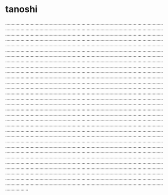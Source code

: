 # tanoshi

......................................................................................................................................................................................................................................................................................................................................................................................................................................................................................................................................................................................................................................................................................................................................................................................................................................................................................................................................................................................................................................................................................................................................................................................................................................................................................................................................................................................................................................................................................................................................................................................................................................................................................................................................................................................................................................................................................................................................................................................................................................................................................................................................................................................................................................................................................................................................................................................................................................................................................................................................................................................................................................................................................................................................................................................................................................................................................................................................................................................................................................................................................................................................................................................................................................................................................................................................................................................................................................................................................................................................................................................................................................................................................................................................................................................................................................................................................................................................................................................................................
